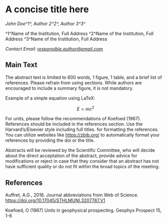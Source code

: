 # A concise title here

*John Doe^1^, Author 2^2^, Author 3^3^*

^1^Name of the Institution, Full Address
^2^Name of the Institution, Full Address
^3^Name of the Institution, Full Address

*Contact Email: responsible.author@email.com*

## Main Text
The abstract text is limited to 600 words, 1 figure, 1 table, and a brief list of references. Please refrain from using sections. While authors are encouraged to include a summary figure, it is not mandatory.

Example of a simple equation using LaTeX:

$$
E = mc^2
$$

For units, please follow the recommendations of Koefoed (1967). References should be included in the references section. Use the Harvard’s/Elsevier style including full titles. for formatting the references. You can utilize websites like https://zbib.org/ to automatically format your references by providing the doi or the title.

Abstracts will be reviewed by the Scientific Committee, who will decide about the direct acceptation of the abstract, provide advice for modifications or reject in case that they consider that an abstract has not have sufficient quality or do not fit within the broad topics of the meeting.



## References

Auffret, A.G., 2016. Journal abbreviations from Web of Science. https://doi.org/10.17045/STHLMUNI.3207787.V1

Koefoed, O (1967) Units in geophysical prospecting. Geophys Prospect 15, 1-6